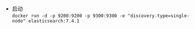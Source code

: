 

- 启动  
`
docker run -d -p 9200:9200 -p 9300:9300 -e "discovery.type=single-node" elasticsearch:7.4.1
`